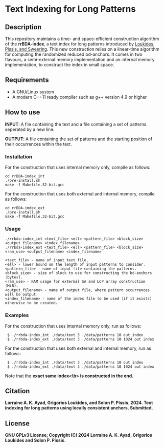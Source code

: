 Text Indexing for Long Patterns
===

Description
-----------
This repository maintains a time- and space-efficient construction algorithm of the <b>rrBDA-index</b>, a text index for long patterns introduced by [Loukides, Pissis, and Sweering](https://doi.org/10.1109/TKDE.2022.3231780).
This new construction relies on a linear-time algorithm for computing the randomized reduced bd-anchors. 
It comes in two flavours, a semi-external memory implementation and an internal memory implementation, to construct the index in small space.

Requirements
-----------
* A GNU/Linux system
* A modern C++11 ready compiler such as g++ version 4.9 or higher

How to use
----------
<b>INPUT</b>: A file containing the text and a file containing a set of patterns seperated by a new line.

<b>OUTPUT</b>: A file containing the set of patterns and the starting position of their occurrences within the text.

### Installation

For the construction that uses internal memory only, compile as follows:
```
cd rrBDA-index_int
./pre-install.sh
make -f Makefile.32-bit.gcc
```

For the construction that uses both external and internal memory, compile as follows:
```
cd rrBDA-index_ext
./pre-install.sh
make -f Makefile.32-bit.gcc
```

### Usage

```
./rrbda-index_int <text_file> <ell> <pattern_file> <block_size> <output_filename> <index_filename>
./rrbda-index_ext <text_file> <ell> <pattern_file> <block_size> <ram_use> <output_filename> <index_filename>

<text_file> - name of input text file.
<ell> - lower bound on the length of input patterns to consider. 
<pattern_file> - name of input file containing the patterns.
<block_size> - size of block to use for constructing the bd-anchors (bytes).
<ram_use> - RAM usage for external SA and LCP array construction (MiB).
<output_filename> - name of output file, where pattern occurrences will be output.
<index_filename> - name of the index file to be used (if it exists) otherwise to be created.
```

### Examples

For the construction that uses internal memory only, run as follows:
```
 $ ./rrbda-index_int ./data/text 3 ./data/patterns 10 out index
 $ ./rrbda-index_ext ./data/text 3 ./data/patterns 10 1024 out index
```

For the construction that uses both external and internal memory, run as follows:
```
 $ ./rrbda-index_int ./data/text 3 ./data/patterns 10 out index
 $ ./rrbda-index_ext ./data/text 3 ./data/patterns 10 1024 out index
```
Note that the <b>exact same index<\b> is constructed in the end.

Citation
--------

Lorraine A. K. Ayad, Grigorios Loukides, and Solon P. Pissis. 2024. Text indexing for long patterns using locally consistent anchors. Submitted.

License
--------

GNU GPLv3 License; Copyright (C) 2024 Lorraine A. K. Ayad, Grigorios Loukides and Solon P. Pissis.
